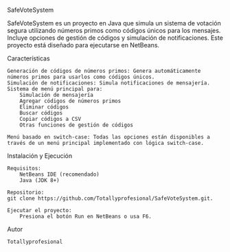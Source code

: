 SafeVoteSystem

SafeVoteSystem es un proyecto en Java que simula un sistema de votación segura utilizando números primos como códigos únicos para los mensajes. 
Incluye opciones de gestión de códigos y simulación de notificaciones. 
Este proyecto está diseñado para ejecutarse en NetBeans.

Características

    Generación de códigos de números primos: Genera automáticamente números primos para usarlos como códigos únicos.
    Simulación de notificaciones: Simula notificaciones de mensajería.
    Sistema de menú principal para:
        Simulación de mensajería
        Agregar códigos de números primos
        Eliminar códigos
        Buscar códigos
        Copiar códigos a CSV
        Otras funciones de gestión de códigos
        
    Menú basado en switch-case: Todas las opciones están disponibles a través de un menú principal implementado con lógica switch-case.

Instalación y Ejecución

    Requisitos:
        NetBeans IDE (recomendado)
        Java (JDK 8+)

    Repositorio:
    git clone https://github.com/Totallyprofesional/SafeVoteSystem.git.

    Ejecutar el proyecto:
        Presiona el botón Run en NetBeans o usa F6.

Autor

    Totallyprofesional
